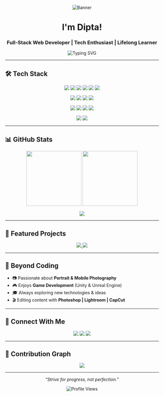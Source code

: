 <!-- Banner (Optional – upload your own banner image to repo and update the link) -->
<p align="center">
  <img src="https://github.com/Dipta-karmakar/Dipta-karmakar/blob/main/assets/banner.png" alt="Banner" />
</p>

<h1 align="center">I'm Dipta!</h1>
<h3 align="center"> Full-Stack Web Developer | Tech Enthusiast | Lifelong Learner</h3>

<p align="center">
  <img src="https://readme-typing-svg.herokuapp.com?font=Fira+Code&size=20&pause=1000&color=F75C7E&center=true&width=600&lines=Passionate+Web+Developer;MERN+Stack+Explorer;Game+Dev+%7C+Tech+Enthusiast;Always+Learning+New+Things" alt="Typing SVG" />
</p>

---

## 🛠️ Tech Stack
<p align="center">
  <img src="https://img.shields.io/badge/HTML5-E34F26?style=for-the-badge&logo=html5&logoColor=white"/>
  <img src="https://img.shields.io/badge/CSS3-1572B6?style=for-the-badge&logo=css3&logoColor=white"/>
  <img src="https://img.shields.io/badge/JavaScript-F7E017?style=for-the-badge&logo=javascript&logoColor=black"/>
  <img src="https://img.shields.io/badge/React-61DBFB?style=for-the-badge&logo=react&logoColor=black"/>
  <img src="https://img.shields.io/badge/Next.js-000000?style=for-the-badge&logo=nextdotjs&logoColor=white"/>
  <img src="https://img.shields.io/badge/TailwindCSS-38BDF8?style=for-the-badge&logo=tailwindcss&logoColor=white"/>
</p>

<p align="center">
  <img src="https://img.shields.io/badge/Node.js-68A063?style=for-the-badge&logo=node.js&logoColor=white"/>
  <img src="https://img.shields.io/badge/Express.js-404D59?style=for-the-badge"/>
  <img src="https://img.shields.io/badge/MongoDB-4EA94B?style=for-the-badge&logo=mongodb&logoColor=white"/>
  <img src="https://img.shields.io/badge/MySQL-00618A?style=for-the-badge&logo=mysql&logoColor=white"/>
</p>

<p align="center">
  <img src="https://img.shields.io/badge/Git-F05032?style=for-the-badge&logo=git&logoColor=white"/>
  <img src="https://img.shields.io/badge/GitHub-000?style=for-the-badge&logo=github"/>
  <img src="https://img.shields.io/badge/Firebase-FFCA28?style=for-the-badge&logo=firebase&logoColor=black"/>
  <img src="https://img.shields.io/badge/JWT-000?style=for-the-badge&logo=jsonwebtokens"/>
</p>

<p align="center">
  <img src="https://img.shields.io/badge/Unity-000000?style=for-the-badge&logo=unity&logoColor=white"/>
  <img src="https://img.shields.io/badge/Unreal%20Engine-313131?style=for-the-badge&logo=unrealengine"/>
</p>

---

## 📊 GitHub Stats
<p align="center">
  <img src="https://github-readme-stats.vercel.app/api?username=Dipta-karmakar&show_icons=true&theme=radical" height="180px"/>
  <img src="https://github-readme-streak-stats.herokuapp.com/?user=Dipta-karmakar&theme=radical" height="180px"/>
</p>
<p align="center">
  <img src="https://github-readme-stats.vercel.app/api/top-langs/?username=Dipta-karmakar&layout=compact&theme=radical"/>
</p>

---

## 🎯 Featured Projects
<p align="center">
  <a href="https://github.com/Dipta-karmakar/your-project-1">
    <img src="https://github-readme-stats.vercel.app/api/pin/?username=Dipta-karmakar&repo=your-project-1&theme=radical" />
  </a>
  <a href="https://github.com/Dipta-karmakar/your-project-2">
    <img src="https://github-readme-stats.vercel.app/api/pin/?username=Dipta-karmakar&repo=your-project-2&theme=radical" />
  </a>
</p>

---

## 🎯 Beyond Coding
- 📷 Passionate about **Portrait & Mobile Photography**  
- 🎮 Enjoys **Game Development** (Unity & Unreal Engine)  
- 🎓 Always exploring new technologies & ideas  
- 🎬 Editing content with **Photoshop | Lightroom | CapCut**  

---

## 🔗 Connect With Me
<p align="center">
  <a href="mailto:diptakarmakar395@gmail.com"><img src="https://img.shields.io/badge/Email-D14836?style=for-the-badge&logo=gmail&logoColor=white"/></a>
  <a href="https://github.com/Dipta-karmakar"><img src="https://img.shields.io/badge/GitHub-000?style=for-the-badge&logo=github&logoColor=white"/></a>
  <a href="https://www.linkedin.com/in/your-linkedin-profile"><img src="https://img.shields.io/badge/LinkedIn-0A66C2?style=for-the-badge&logo=linkedin&logoColor=white"/></a>
</p>

---

## 🐍 Contribution Graph
<p align="center">
  <img src="https://github.com/Dipta-karmakar/Dipta-karmakar/blob/output/github-contribution-grid-snake.svg" />
</p>

---

<p align="center"><i>“Strive for progress, not perfection.”</i></p>

<p align="center">
  <img src="https://komarev.com/ghpvc/?username=Dipta-karmakar&label=Profile%20views&color=0e75b6&style=flat" alt="Profile Views"/>
</p>
